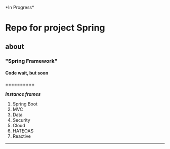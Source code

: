 
\*In Progress\*
# Repo for project Spring
## about
### "Spring Framework"
#### Code wait, but soon

==========

***Instance frames***
1. Spring Boot
2. MVC
3. Data
4. Security
7. Cloud
8. HATEOAS
9. Reactive 




---
### []()
~~~
